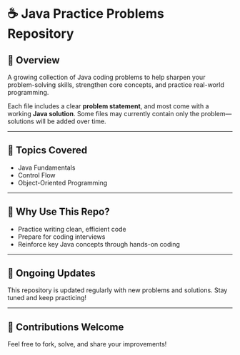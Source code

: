 # ☕ Java Practice Problems Repository

## 📘 Overview
A growing collection of Java coding problems to help sharpen your problem-solving skills, strengthen core concepts, and practice real-world programming.

Each file includes a clear **problem statement**, and most come with a working **Java solution**. Some files may currently contain only the problem—solutions will be added over time.

---

## 🔧 Topics Covered
- Java Fundamentals  
- Control Flow  
- Object-Oriented Programming

---

## 🚀 Why Use This Repo?
- Practice writing clean, efficient code  
- Prepare for coding interviews  
- Reinforce key Java concepts through hands-on coding

---

## 🔄 Ongoing Updates
This repository is updated regularly with new problems and solutions. Stay tuned and keep practicing!

---

## 🤝 Contributions Welcome
Feel free to fork, solve, and share your improvements!

